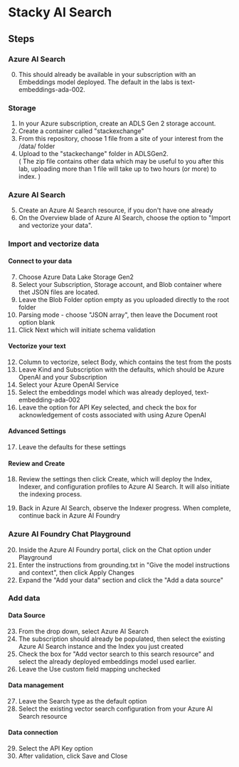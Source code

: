# Stacky AI Search

## Steps

### Azure AI Search
0. This should already be available in your subscription with an Embeddings model deployed. The default in the labs is text-embeddings-ada-002.


### Storage

1. In your Azure subscription, create an ADLS Gen 2 storage account.
2. Create a container called "stackexchange"
3. From this repository, choose 1 file from a site of your interest from the /data/ folder
4. Upload to the "stackechange" folder in ADLSGen2.  
( The zip file contains other data which may be useful to you after this lab, uploading more than 1 file will take up to two hours (or more) to index. )

### Azure AI Search

5. Create an Azure AI Search resource, if you don't have one already
6. On the Overview blade of Azure AI Search, choose the option to "Import and vectorize your data".

### Import and vectorize data 

#### Connect to your data 

7. Choose Azure Data Lake Storage Gen2
8. Select your Subscription, Storage account, and Blob container where thet JSON files are located.
9. Leave the Blob Folder option empty as you uploaded directly to the root folder
10. Parsing mode - choose "JSON array", then leave the Document root option blank
11. Click Next which will initiate schema validation

#### Vectorize your text 
12. Column to vectorize, select Body, which contains the test from the posts
13. Leave Kind and Subscription with the defaults, which should be Azure OpenAI and your Subscription
14. Select your Azure OpenAI Service
15. Select the embeddings model which was already deployed, text-embedding-ada-002
16. Leave the option for API Key selected, and check the box for acknowledgement of costs associated with using Azure OpenAI

#### Advanced Settings
17. Leave the defaults for these settings

#### Review and Create
18. Review the settings then click Create, which will deploy the Index, Indexer, and configuration profiles to Azure AI Search. It will also initiate the indexing process.

20. Back in Azure AI Search, observe the Indexer progress. When complete, continue back in Azure AI Foundry

### Azure AI Foundry Chat Playground

20. Inside the Azure AI Foundry portal, click on the Chat option under Playground
21. Enter the instructions from grounding.txt in "Give the model instructions and context", then click Apply Changes
22. Expand the "Add your data" section and click the "Add a data source"

### Add data

#### Data Source

23. From the drop down, select Azure AI Search
24. The subscription should already be populated, then select the existing Azure AI Search instance and the Index you just created
25. Check the box for "Add vector search to this search resource" and select the already deployed embeddings model used earlier.
26. Leave the Use custom field mapping unchecked

#### Data management

27. Leave the Search type as the default option
28. Select the existing vector search configuration from your Azure AI Search resource

#### Data connection 

29. Select the API Key option
30. After validation, click Save and Close

